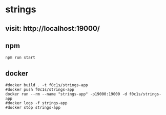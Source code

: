 # strings

## visit: http://localhost:19000/

## npm

```shell
npm run start
```

## docker

```shell
#docker build . -t f0c1s/strings-app
#docker push f0c1s/strings-app
docker run --rm --name "strings-app" -p19000:19000 -d f0c1s/strings-app
#docker logs -f strings-app
#docker stop strings-app
```
